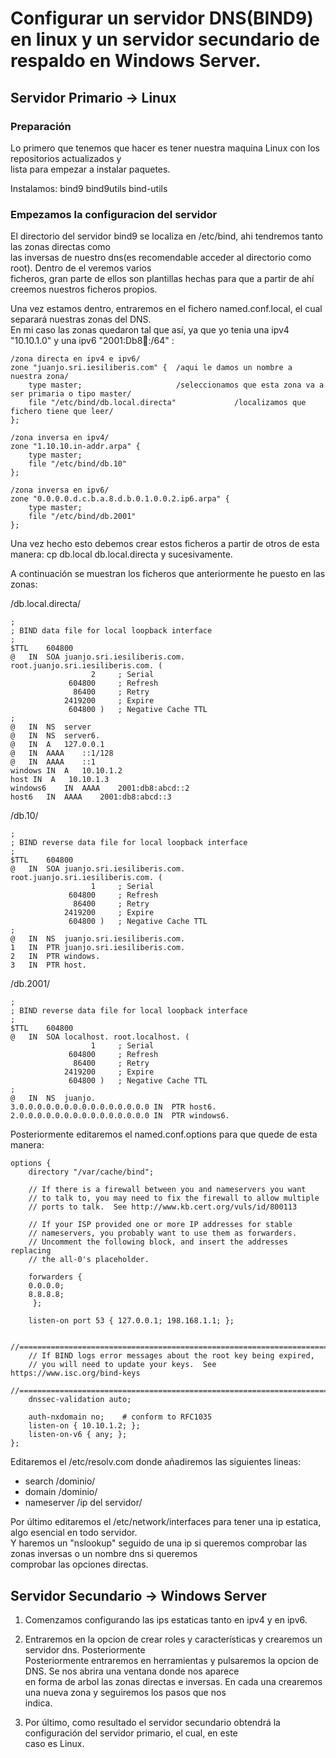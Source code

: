 # Configurar un servidor DNS(BIND9) en linux y un servidor secundario de respaldo en Windows Server.

## Servidor Primario -> Linux

### Preparación

Lo primero que tenemos que hacer es tener nuestra maquina Linux con los repositorios actualizados y  
lista para empezar a instalar paquetes.  

Instalamos: bind9 bind9utils bind-utils  

### Empezamos la configuracion del servidor  

El directorio del servidor bind9 se localiza en /etc/bind, ahi tendremos tanto las zonas directas como  
las inversas de nuestro dns(es recomendable acceder al directorio como root). Dentro de el veremos varios  
ficheros, gran parte de ellos son plantillas hechas para que a partir de ahí creemos nuestros ficheros propios.

Una vez estamos dentro, entraremos en el fichero named.conf.local, el cual separará nuestras zonas del DNS.  
En mi caso las zonas quedaron tal que así, ya que yo tenia una ipv4 "10.10.1.0" y una ipv6 "2001:Db8:abcd::/64" :  

~~~
/zona directa en ipv4 e ipv6/
zone "juanjo.sri.iesiliberis.com" {  /aqui le damos un nombre a nuestra zona/
    type master;                     /seleccionamos que esta zona va a ser primaria o tipo master/
    file "/etc/bind/db.local.directa"             /localizamos que fichero tiene que leer/
};

/zona inversa en ipv4/
zone "1.10.10.in-addr.arpa" {  
    type master;
    file "/etc/bind/db.10" 
};

/zona inversa en ipv6/
zone "0.0.0.0.d.c.b.a.8.d.b.0.1.0.0.2.ip6.arpa" {  
    type master;
    file "/etc/bind/db.2001" 
};
~~~

Una vez hecho esto debemos crear estos ficheros a partir de otros de esta manera: cp db.local db.local.directa y sucesivamente.  

A continuación se muestran los ficheros que anteriormente he puesto en las zonas:

/db.local.directa/
~~~
;
; BIND data file for local loopback interface
;
$TTL	604800
@	IN	SOA	juanjo.sri.iesiliberis.com. root.juanjo.sri.iesiliberis.com. (
			      2		; Serial
			 604800		; Refresh
			  86400		; Retry
			2419200		; Expire
			 604800 )	; Negative Cache TTL
;
@   IN  NS  server
@	IN	NS	server6.
@   IN  A   127.0.0.1
@	IN	AAAA	::1/128
@	IN	AAAA	::1
windows IN  A   10.10.1.2
host IN  A   10.10.1.3
windows6	IN	AAAA	2001:db8:abcd::2
host6	IN	AAAA	2001:db8:abcd::3
~~~

/db.10/
~~~
;
; BIND reverse data file for local loopback interface
;
$TTL	604800
@	IN	SOA	juanjo.sri.iesiliberis.com. root.juanjo.sri.iesiliberis.com. (
			      1		; Serial
			 604800		; Refresh
			  86400		; Retry
			2419200		; Expire
			 604800 )	; Negative Cache TTL
;
@	IN	NS	juanjo.sri.iesiliberis.com.
1	IN	PTR	juanjo.sri.iesiliberis.com.
2	IN	PTR	windows.
3	IN	PTR	host.
~~~

/db.2001/
~~~
;
; BIND reverse data file for local loopback interface
;
$TTL	604800
@	IN	SOA	localhost. root.localhost. (
			      1		; Serial
			 604800		; Refresh
			  86400		; Retry
			2419200		; Expire
			 604800 )	; Negative Cache TTL
;
@	IN	NS	juanjo.
3.0.0.0.0.0.0.0.0.0.0.0.0.0.0.0	IN	PTR	host6.
2.0.0.0.0.0.0.0.0.0.0.0.0.0.0.0	IN	PTR	windows6.
~~~

Posteriormente editaremos el named.conf.options para que quede de esta manera:

~~~
options {
	directory "/var/cache/bind";

	// If there is a firewall between you and nameservers you want
	// to talk to, you may need to fix the firewall to allow multiple
	// ports to talk.  See http://www.kb.cert.org/vuls/id/800113

	// If your ISP provided one or more IP addresses for stable 
	// nameservers, you probably want to use them as forwarders.  
	// Uncomment the following block, and insert the addresses replacing 
	// the all-0's placeholder.

	forwarders {
	0.0.0.0;
	8.8.8.8;
	 };

	listen-on port 53 { 127.0.0.1; 198.168.1.1; };

	//========================================================================
	// If BIND logs error messages about the root key being expired,
	// you will need to update your keys.  See https://www.isc.org/bind-keys
	//========================================================================
	dnssec-validation auto;

	auth-nxdomain no;    # conform to RFC1035
	listen-on { 10.10.1.2; };
	listen-on-v6 { any; };
};

~~~

Editaremos el /etc/resolv.com donde añadiremos las siguientes lineas:

- search /dominio/
- domain /dominio/
- nameserver /ip del servidor/

Por último editaremos el /etc/network/interfaces para tener una ip estatica, algo esencial en todo servidor.  
Y haremos un "nslookup" seguido de una ip si queremos comprobar las zonas inversas o un nombre dns si queremos  
comprobar las opciones directas.

## Servidor Secundario -> Windows Server

1. Comenzamos configurando las ips estaticas tanto en ipv4 y en ipv6.

2. Entraremos en la opcion de crear roles y características y crearemos un servidor dns. Posteriormente  
Posteriormente entraremos en herramientas y pulsaremos la opcion de DNS. Se nos abrira una ventana donde nos aparece   
en forma de arbol las zonas directas e inversas. En cada una crearemos una nueva zona y seguiremos los pasos que nos   
indica. 

3. Por último, como resultado el servidor secundario obtendrá la configuración del servidor primario, el cual, en este   
caso es Linux.

